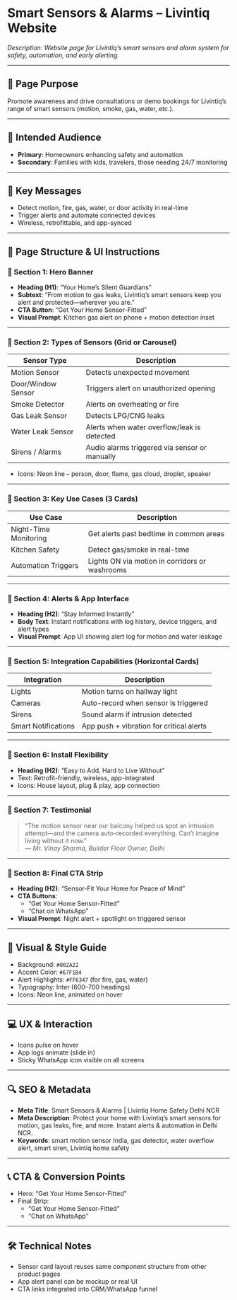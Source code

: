 # Smart Sensors & Alarms – Livintiq Website

_Description: Website page for Livintiq’s smart sensors and alarm system for safety, automation, and early alerting._

---

## 🎯 Page Purpose

Promote awareness and drive consultations or demo bookings for Livintiq’s range of smart sensors (motion, smoke, gas, water, etc.).

---

## 👥 Intended Audience

- **Primary**: Homeowners enhancing safety and automation
- **Secondary**: Families with kids, travelers, those needing 24/7 monitoring

---

## 🔑 Key Messages

- Detect motion, fire, gas, water, or door activity in real-time
- Trigger alerts and automate connected devices
- Wireless, retrofittable, and app-synced

---

## 🧱 Page Structure & UI Instructions

### 🔹 Section 1: Hero Banner

- **Heading (H1)**: “Your Home’s Silent Guardians”
- **Subtext**: “From motion to gas leaks, Livintiq’s smart sensors keep you alert and protected—wherever you are.”
- **CTA Button**: “Get Your Home Sensor-Fitted”
- **Visual Prompt**: Kitchen gas alert on phone + motion detection inset

---

### 🔹 Section 2: Types of Sensors (Grid or Carousel)

| Sensor Type       | Description                                     |
|-------------------|-------------------------------------------------|
| Motion Sensor     | Detects unexpected movement                     |
| Door/Window Sensor| Triggers alert on unauthorized opening          |
| Smoke Detector    | Alerts on overheating or fire                   |
| Gas Leak Sensor   | Detects LPG/CNG leaks                           |
| Water Leak Sensor | Alerts when water overflow/leak is detected     |
| Sirens / Alarms   | Audio alarms triggered via sensor or manually   |

- Icons: Neon line – person, door, flame, gas cloud, droplet, speaker

---

### 🔹 Section 3: Key Use Cases (3 Cards)

| Use Case             | Description                                                  |
|----------------------|--------------------------------------------------------------|
| Night-Time Monitoring| Get alerts past bedtime in common areas                      |
| Kitchen Safety       | Detect gas/smoke in real-time                                |
| Automation Triggers  | Lights ON via motion in corridors or washrooms               |

---

### 🔹 Section 4: Alerts & App Interface

- **Heading (H2)**: “Stay Informed Instantly”
- **Body Text**: Instant notifications with log history, device triggers, and alert types
- **Visual Prompt**: App UI showing alert log for motion and water leakage

---

### 🔹 Section 5: Integration Capabilities (Horizontal Cards)

| Integration      | Description                                              |
|------------------|----------------------------------------------------------|
| Lights           | Motion turns on hallway light                           |
| Cameras          | Auto-record when sensor is triggered                    |
| Sirens           | Sound alarm if intrusion detected                       |
| Smart Notifications| App push + vibration for critical alerts             |

---

### 🔹 Section 6: Install Flexibility

- **Heading (H2)**: “Easy to Add, Hard to Live Without”
- Text: Retrofit-friendly, wireless, app-integrated
- Icons: House layout, plug & play, app connection

---

### 🔹 Section 7: Testimonial

> “The motion sensor near our balcony helped us spot an intrusion attempt—and the camera auto-recorded everything. Can’t imagine living without it now.”  
— *Mr. Vinay Sharma, Builder Floor Owner, Delhi*

---

### 🔹 Section 8: Final CTA Strip

- **Heading (H2)**: “Sensor-Fit Your Home for Peace of Mind”
- **CTA Buttons**:
  - “Get Your Home Sensor-Fitted”
  - “Chat on WhatsApp”
- **Visual Prompt**: Night alert + spotlight on triggered sensor

---

## 🎨 Visual & Style Guide

- Background: `#002A22`
- Accent Color: `#67F1B4`
- Alert Highlights: `#FF6347` (for fire, gas, water)
- Typography: Inter (600–700 headings)
- Icons: Neon line, animated on hover

---

## 💻 UX & Interaction

- Icons pulse on hover
- App logs animate (slide in)
- Sticky WhatsApp icon visible on all screens

---

## 🔍 SEO & Metadata

- **Meta Title**: Smart Sensors & Alarms | Livintiq Home Safety Delhi NCR
- **Meta Description**: Protect your home with Livintiq’s smart sensors for motion, gas leaks, fire, and more. Instant alerts & automation in Delhi NCR.
- **Keywords**: smart motion sensor India, gas detector, water overflow alert, smart siren, Livintiq home safety

---

## 📞 CTA & Conversion Points

- Hero: “Get Your Home Sensor-Fitted”
- Final Strip:
  - “Get Your Home Sensor-Fitted”
  - “Chat on WhatsApp”

---

## 🛠 Technical Notes

- Sensor card layout reuses same component structure from other product pages
- App alert panel can be mockup or real UI
- CTA links integrated into CRM/WhatsApp funnel
